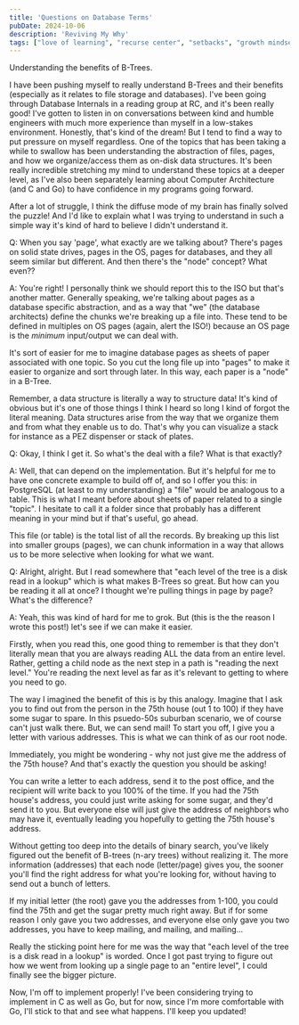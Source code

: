 ```yaml
---
title: 'Questions on Database Terms'
pubDate: 2024-10-06
description: 'Reviving My Why'
tags: ["love of learning", "recurse center", "setbacks", "growth mindset", "data structures", "b-trees", "databases", "pages"]
---
```


Understanding the benefits of B-Trees.

I have been pushing myself to really understand B-Trees and their benefits (especially as it relates to file storage and databases). I've been going through Database Internals in a reading group at RC, and it's been really good! I've gotten to listen in on conversations between kind and humble engineers with much more experience than myself in a low-stakes environment. Honestly, that's kind of the dream! But I tend to find a way to put pressure on myself regardless. One of the topics that has been taking a while to swallow has been understanding the abstraction of files, pages, and how we organize/access them as on-disk data structures. It's been really incredible stretching my mind to understand these topics at a deeper level, as I've also been separately learning about Computer Architecture (and C and Go) to have confidence in my programs going forward.

After a lot of struggle, I think the diffuse mode of my brain has finally solved the puzzle! And I'd like to explain what I was trying to understand in such a simple way it's kind of hard to believe I didn't understand it.


Q: When you say 'page', what exactly are we talking about? There's pages on solid state drives, pages in the OS, pages for databases, and they all seem similar but different. And then there's the "node" concept? What even??

A: You're right! I personally think we should report this to the ISO but that's another matter. Generally speaking, we're talking about pages as a database specific abstraction, and as a way that "we" (the database architects) define the chunks we're breaking up a file into. These tend to be defined in multiples on OS pages (again, alert the ISO!) because an OS page is the *minimum* input/output we can deal with. 

It's sort of easier for me to imagine database pages as sheets of paper associated with one topic. So you cut the long file up into "pages" to make it easier to organize and sort through later. In this way, each paper is a "node" in a B-Tree. 

Remember, a data structure is literally a way to structure data! It's kind of obvious but it's one of those things I think I heard so long I kind of forgot the literal meaning. Data structures arise from the way that we organize them and from what they enable us to do. That's why you can visualize a stack for instance as a PEZ dispenser or stack of plates. 

Q: Okay, I think I get it. So what's the deal with a file? What is that exactly?

A: Well, that can depend on the implementation. But it's helpful for me to have one concrete example to build off of, and so I offer you this: in PostgreSQL (at least to my understanding) a "file" would be analogous to a table. This is what I meant before about sheets of paper related to a single "topic". I hesitate to call it a folder since that probably has a different meaning in your mind but if that's useful, go ahead. 

This file (or table) is the total list of all the records. By breaking up this list into smaller groups (pages), we can chunk information in a way that allows us to be more selective when looking for what we want. 

Q: Alright, alright. But I read somewhere that "each level of the tree is a disk read in a lookup" which is what makes B-Trees so great. But how can you be reading it all at once? I thought we're pulling things in page by page? What's the difference?

A: Yeah, this was kind of hard for me to grok. But (this is the the reason I wrote this post!) let's see if we can make it easier. 

Firstly, when you read this, one good thing to remember is that they don't literally mean that you are always reading ALL the data from an entire level. Rather, getting a child node as the next step in a path is "reading the next level." You're reading the next level as far as it's relevant to getting to where you need to go. 

The way I imagined the benefit of this is by this analogy. 
Imagine that I ask you to find out from the person in the 75th house (out 1 to 100) if they have some sugar to spare.
In this psuedo-50s suburban scenario, we of course can't just walk there. But, we can send mail! To start you off, I give you a letter with various addresses. This is what we can think of as our root node.

Immediately, you might be wondering - why not just give me the address of the 75th house? And that's exactly the question you should be asking!

 You can write a letter to each address, send it to the post office, and the recipient will write back to you 100% of the time. If you had the 75th house's address, you could just write asking for some sugar, and they'd send it to you. But everyone else will just give the address of neighbors who may have it, eventually leading you hopefully to getting the 75th house's address.  

Without getting too deep into the details of binary search, you've likely figured out the benefit of B-trees (n-ary trees) without realizing it. The more information (addresses) that each node (letter/page) gives you, the sooner you'll find the right address for what you're looking for, without having to send out a bunch of letters. 

If my initial letter (the root) gave you the addresses from 1-100, you could find the 75th and get the sugar pretty much right away. But if for some reason I only gave you two addresses, and everyone else only gave you two addresses, you have to keep mailing, and mailing, and mailing...


Really the sticking point here for me was the way that "each level of the tree is a disk read in a lookup" is worded. Once I got past trying to figure out how we went from looking up a single page to an "entire level", I could finally see the bigger picture.

Now, I'm off to implement properly! I've been considering trying to implement in C as well as Go, but for now, since I'm more comfortable with Go, I'll stick to that and see what happens. I'll keep you updated!